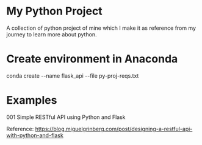 # My Python Project
A collection of python project of mine which I make it as reference from my journey to learn more about python.
# Create environment in Anaconda
conda create --name flask_api --file py-proj-reqs.txt

# Examples
001 Simple RESTful API using Python and Flask

Reference:
https://blog.miguelgrinberg.com/post/designing-a-restful-api-with-python-and-flask